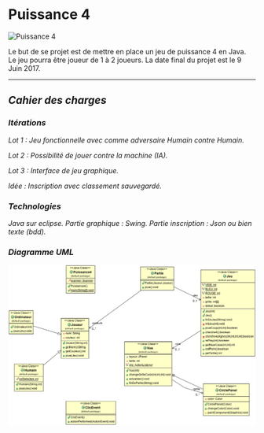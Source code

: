 # **Puissance 4** 
![Puissance 4](http://www.android-mt.com/wp-content/uploads/fgp/post/Puissance4LOGO.png)

Le but de se projet est de mettre en place un jeu de puissance 4 en Java. Le jeu pourra être joueur de 1 à 2 joueurs. La date final du projet est le 9 Juin 2017.

----------

## <i class="icon-book">Cahier des charges
### Itérations
Lot 1 : Jeu fonctionnelle avec comme adversaire Humain contre Humain.

Lot 2 : Possibilité de jouer contre la machine (IA).

Lot 3 : Interface de jeu graphique.

Idée : Inscription avec classement sauvegardé.

### Technologies
Java sur eclipse.
Partie graphique : Swing.
Partie inscription : Json ou bien texte (bdd).

### Diagramme UML

![enter image description here](https://github.com/Bleuh/Puissance4/blob/master/Puissance4.png "Diagramme de classe java puissance 4.png")
